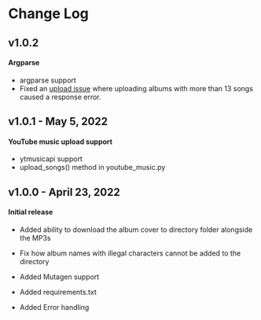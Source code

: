 # Change Log 

## v1.0.2 
#### Argparse

- argparse support
- Fixed an <a href="https://github.com/sigma67/ytmusicapi/issues/6">upload issue</a> where uploading albums with more than 13 songs caused a response error. 

## v1.0.1 - May 5, 2022
#### YouTube music upload support

- ytmusicapi support
- upload_songs() method in youtube_music.py 


## v1.0.0 - April 23, 2022
#### Initial release 

- Added ability to download the album cover to directory folder alongside the MP3s 

- Fix how album names with illegal characters cannot be added to the directory 

- Added Mutagen support 

- Added requirements.txt

- Added Error handling 



